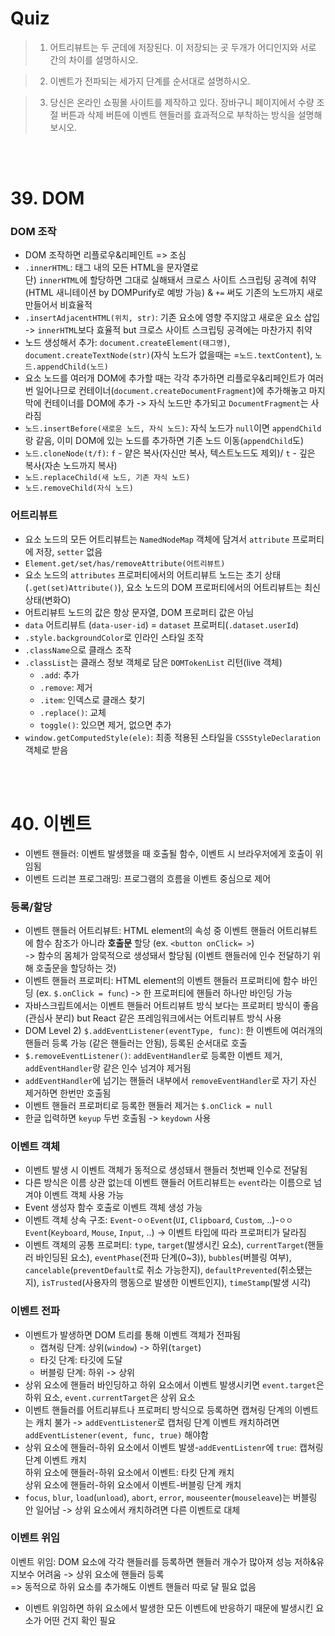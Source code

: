 # Quiz
> 1. 어트리뷰트는 두 군데에 저장된다. 이 저장되는 곳 두개가 어디인지와 서로 간의 차이를 설명하시오.

>2. 이벤트가 전파되는 세가지 단계를 순서대로 설명하시오.

>3. 당신은 온라인 쇼핑몰 사이트를 제작하고 있다. 장바구니 페이지에서 수량 조절 버튼과 삭제 버튼에 이벤트 핸들러를 효과적으로 부착하는 방식을 설명해 보시오.

<br><br>

# 39. DOM
### DOM 조작
- DOM 조작하면 리플로우&리페인트 => 조심
- `.innerHTML`: 태그 내의 모든 HTML을 문자열로<br>단) `innerHTML`에 할당하면 그대로 실해돼서 크로스 사이트 스크립팅 공격에 취약(HTML 새니테이션 by DOMPurify로 예방 가능) & `+=` 써도 기존의 노드까지 새로 만들어서 비효율적
- `.insertAdjacentHTML(위치, str)`: 기존 요소에 영향 주지않고 새로운 요소 삽입 -> `innerHTML`보다 효율적 but  크로스 사이트 스크립팅 공격에는 마찬가지 취약
- 노드 생성해서 추가: 
`document.createElement(태그명)`, `document.createTextNode(str)`(자식 노드가 없을때는 =`노드.textContent`), `노드.appendChild(노드)`
- 요소 노드를 여러개 DOM에 추가할 때는 각각 추가하면 리플로우&리페인트가 여러번 일어나므로 컨테이너(`document.createDocumentFragment`)에 추가해놓고 마지막에 컨테이너를 DOM에 추가 -> 자식 노드만 추가되고 `DocumentFragment`는 사라짐 
- `노드.insertBefore(새로운 노드, 자식 노드)`: 자식 노드가 `null`이면 `appendChild`랑 같음, 이미 DOM에 있는 노드를 추가하면 기존 노드 이동(`appendChild`도)
- `노드.cloneNode(t/f)`: `f` - 얕은 복사(자신만 복사, 텍스트노드도 제외)/ `t` - 깊은 복사(자손 노드까지 복사)
- `노드.replaceChild(새 노드, 기존 자식 노드)`
- `노드.removeChild(자식 노드)`

### 어트리뷰트
- 요소 노드의 모든 어트리뷰트는 `NamedNodeMap` 객체에 담겨서 `attribute` 프로퍼티에 저장, `setter` 없음
- `Element.get/set/has/removeAttribute(어트리뷰트)` 
- 요소 노드의 `attributes` 프로퍼티에서의 어트리뷰트 노드는 초기 상태(`.get(set)Attribute()`), 요소 노드의 DOM 프로퍼티에서의 어트리뷰트는 최신 상태(변화O)
- 어트리뷰트 노드의 값은 항상 문자열, DOM 프로퍼티 값은 아님
- `data` 어트리뷰트 (`data-user-id`) = `dataset` 프로퍼티(`.dataset.userId`)
- `.style.backgroundColor`로 인라인 스타일 조작
- `.className`으로 클래스 조작
- `.classList`는 클래스 정보 객체로 담은 `DOMTokenList` 리턴(live 객체)
  - `.add`: 추가
  - `.remove`: 제거
  - `.item`: 인덱스로 클래스 찾기
  - `.replace()`: 교체
  - `toggle()`: 있으면 제거, 없으면 추가
- `window.getComputedStyle(ele)`: 최종 적용된 스타일을 `CSSStyleDeclaration` 객체로 받음

<br><br>

# 40. 이벤트
- 이벤트 핸들러: 이벤트 발생했을 때 호출될 함수, 이벤트 시 브라우저에게 호출이 위임됨
- 이벤트 드리븐 프로그래밍: 프로그램의 흐름을 이벤트 중심으로 제어

### 등록/할당
- 이벤트 핸들러 어트리뷰트: HTML element의 속성 중 이벤트 핸들러 어트리뷰트에 함수 참조가 아니라 **호출문** 할당 (ex. `<button onClick= >`) <br>-> 함수의 몸체가 암묵적으로 생성돼서 할당됨 (이벤트 핸들러에 인수 전달하기 위해 호출문을 할당하는 것)
- 이벤트 핸들러 프로퍼티: HTML element의 이벤트 핸들러 프로퍼티에 함수 바인딩 (ex. `$.onClick = func`) -> 한 프로퍼티에 핸들러 하나만 바인딩 가능
- 자바스크립트에서는 이벤트 핸들러 어트리뷰트 방식 보다는 프로퍼티 방식이 좋음 (관심사 분리) but React 같은 프레임워크에서는 어트리뷰트 방식 사용
- DOM Level 2) `$.addEventListener(eventType, func)`: 한 이벤트에 여러개의 핸들러 등록 가능 (같은 핸들러는 안됨), 등록된 순서대로 호출
- `$.removeEventListener()`: `addEventHandler`로 등록한 이벤트 제거, `addEventHandler`랑 같은 인수 넘겨야 제거됨
- `addEventHandler`에 넘기는 핸들러 내부에서 `removeEventHandler`로 자기 자신 제거하면 한번만 호출됨
- 이벤트 핸들러 프로퍼티로 등록한 핸들러 제거는 `$.onClick = null`
- 한글 입력하면 `keyup` 두번 호출됨 -> `keydown` 사용

### 이벤트 객체
- 이벤트 발생 시 이벤트 객체가 동적으로 생성돼서 핸들러 첫번째 인수로 전달됨
- 다른 방식은 이름 상관 없는데 이벤트 핸들러 어트리뷰트는 `event`라는 이름으로 넘겨야 이벤트 객체 사용 가능
- Event 생성자 함수 호출로 이벤트 객체 생성 가능
- 이벤트 객체 상속 구조: `Event`-`ㅇㅇEvent`(`UI`, `Clipboard`, `Custom`, ..)-`ㅇㅇEvent`(`Keyboard`, `Mouse`, `Input`, ..) -> 이벤트 타입에 따라 프로퍼티가 달라짐
- 이벤트 객체의 공통 프로퍼티: `type`, `target`(발생시킨 요소), `currentTarget`(핸들러 바인딩된 요소), `eventPhase`(전파 단계(0~3)), `bubbles`(버블링 여부), `cancelable`(`preventDefault`로 취소 가능한지), `defaultPrevented`(취소됐는지), `isTrusted`(사용자의 행동으로 발생한 이벤트인지), `timeStamp`(발생 시각)

### 이벤트 전파
- 이벤트가 발생하면 DOM 트리를 통해 이벤트 객체가 전파됨
  - 캡쳐링 단계: 상위(`window`) -> 하위(`target`)
  - 타깃 단계: 타깃에 도달
  - 버블링 단계: 하위 -> 상위
- 상위 요소에 핸들러 바인딩하고 하위 요소에서 이벤트 발생시키면 `event.target`은 하위 요소, `event.currentTarget`은 상위 요소
- 이벤트 핸들러를 어트리뷰트나 프로퍼티 방식으로 등록하면 캡쳐링 단계의 이벤트는 캐치 불가 -> `addEventListener`로 캡처링 단계 이벤트 캐치하려면 `addEventListener(event, func, true)` 해야함
- 상위 요소에 핸들러-하위 요소에서 이벤트 발생-`addEventListenr`에 `true`: 캡쳐링 단계 이벤트 캐치<br>하위 요소에 핸들러-하위 요소에서 이벤트: 타킷 단계 캐치<br>상위 요소에 핸들러-하위 요소에서 이벤트-버블링 단계 캐치
- `focus`, `blur`, `load`(`unload`), `abort`, `error`, `mouseenter`(`mouseleave`)는 버블링 안 일어남 -> 상위 요소에서 캐치하려면 다른 이벤트로 대체
### 이벤트 위임
이벤트 위임: DOM 요소에 각각 핸들러를 등록하면 핸들러 개수가 많아져 성능 저하&유지보수 어려움 -> 상위 요소에 핸들러 등록<br>=> 동적으로 하위 요소를 추가해도 이벤트 핸들러 따로 달 필요 없음<br>
- 이벤트 위임하면 하위 요소에서 발생한 모든 이벤트에 반응하기 때문에 발생시킨 요소가 어떤 건지 확인 필요
